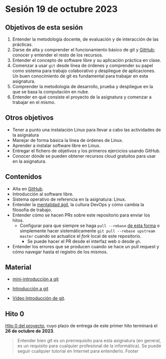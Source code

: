 # Sesión 19 de octubre 2023

## Objetivos de esta sesión

1. Entender la metodología docente, de evaluación y de interacción de las prácticas.
2. Darse de alta y comprender el funcionamiento básico de git y [GitHub](https://github.com); conocer y entender el resto de los recursos. 
2. Entender el concepto de software libre y su aplicación práctica en clase.
3. Comenzar a usar `git` desde línea de órdenes y comprender su papel como sistema para trabajo colaborativo y despliegue de aplicaciones. Un buen conocimiento de git es fundamental para trabajar en esta asignatura.
4. Comprender la metodología de desarrollo, prueba y despliegue en la que se basa la computación en nube.
5. Entender en qué consiste el proyecto de la asignatura y comenzar a trabajar en el mismo.

## Otros objetivos

* Tener a punto una instalación Linux para llevar a cabo las actividades de la asignatura
* Manejar de forma básica la línea de órdenes de Linux.
* Aprender a instalar software libre en Linux.
* Entregar el fichero de objetivos y los primeros ejercicios usando GitHub.
* Conocer dónde se pueden obtener recursos cloud gratuitos para usar en la asignatura.

## Contenidos

* Alta en [GitHub](http://github.com).
* Introducción al software libre.
* Sistema operativo de referencia en la asignatura: Linux.
* Entender la [mentalidad ágil](http://jj.github.io/IV/preso/%C3%A1gil.html#/), la cultura DevOps y cómo cambia la filosofía de trabajo.
* Entender cómo se hacen PRs sobre este repositorio para enviar los hitos.
  * Configurar para que siempre se haga `pull --rebase` [de esta forma](https://stackoverflow.com/questions/13846300/how-to-make-git-pull-use-rebase-by-default-for-all-my-repositories) o simplemente hacer sistemáticamente `git pull --rebase upstream master` cuando se actualice el *fork* local de este repositorio.
    * Se puede hacer el PR desde el interfaz web o desde `gh`.
* Entender los errores que se producen cuando se hace un pull request y cómo navegar hasta el registro de los mismos.

## Material

* [mini-introducción a git](http://mini-git.github.io/)

* [Introducción a git](https://jj.github.io/IV/preso/intro.git.html)

* [Vídeo Introducción de git](https://www.youtube.com/watch?v=-rwJZNVRMzo).

 ## Hito 0

[Hito 0 del proyecto](/0.Repositorio.md),
cuyo plazo de entrega de este primer hito terminará el **26 de octubre de 2023**.

> Entender bien git es un prerrequisito para esta asignatura (en general, es un requisito para cualquier profesional de la informática). Se puede seguir cualquier tutorial en Internet para entenderlo.
Footer
